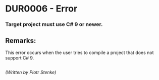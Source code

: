 # DUR0006 - Error
### Target project must use C# 9 or newer.

## Remarks:

This error occurs when the user tries to compile a project that does not support C# 9.

##

*\(Written by Piotr Stenke\)*